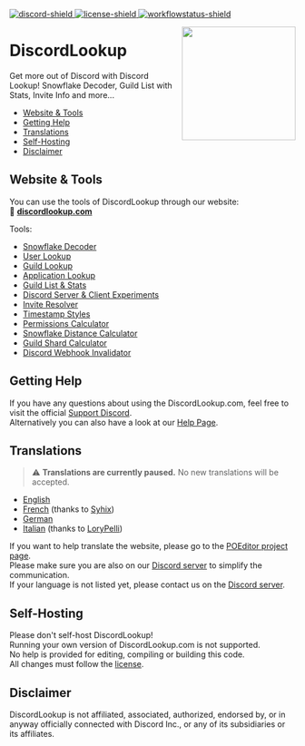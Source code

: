 [bot-invite]: https://discordlookup.com/invite?utm_source=github&utm_medium=readme&utm_campaign=discordlookup
[discord-invite]: https://discordlookup.com/discord
[license]: https://github.com/discordlookup/discordlookup/blob/main/LICENSE
[discord-shield]: https://discord.com/api/guilds/980791496833908778/widget.png
[license-shield]: https://img.shields.io/github/license/discordlookup/discordlookup?label=License
[workflowstatus-shield]: https://img.shields.io/github/actions/workflow/status/discordlookup/discordlookup/docker-publish-deploy.yml?branch=main&label=Build

[ ![discord-shield][] ][discord-invite]
[ ![license-shield][] ][license]
[ ![workflowstatus-shield][] ](https://github.com/discordlookup/discordlookup/actions/workflows/docker-publish.yml)

<img align="right" src="https://raw.githubusercontent.com/discordlookup/discordlookup/main/.github/images/discordlookup-logo.png" height="200" width="200">

# DiscordLookup
Get more out of Discord with Discord Lookup! Snowflake Decoder, Guild List with Stats, Invite Info and more...

- [Website & Tools](#website--tools)
- [Getting Help](#getting-help)
- [Translations](#translations)
- [Self-Hosting](#self-hosting)
- [Disclaimer](#disclaimer)

## Website & Tools
You can use the tools of DiscordLookup through our website:  
&#128279; **[discordlookup.com](https://discordlookup.com/)**

Tools:
- [Snowflake Decoder](https://discordlookup.com/snowflake)
- [User Lookup](https://discordlookup.com/user)
- [Guild Lookup](https://discordlookup.com/guild)
- [Application Lookup](https://discordlookup.com/application)
- [Guild List & Stats](https://discordlookup.com/guildlist)
- [Discord Server & Client Experiments](https://discordlookup.com/experiments)
- [Invite Resolver](https://discordlookup.com/inviteresolver)
- [Timestamp Styles](https://discordlookup.com/timestamp)
- [Permissions Calculator](https://discordlookup.com/permissions-calculator)
- [Snowflake Distance Calculator](https://discordlookup.com/snowflake-distance)
- [Guild Shard Calculator](https://discordlookup.com/guild-shard-calculator)
- [Discord Webhook Invalidator](https://discordlookup.com/webhook-invalidator)

## Getting Help
If you have any questions about using the DiscordLookup.com, feel free to visit the official [Support Discord](https://discordlookup.com/discord).   
Alternatively you can also have a look at our [Help Page](https://discordlookup.com/help).

## Translations

> :warning: **Translations are currently paused.** No new translations will be accepted.

- [English](https://poeditor.com/projects/po_edit?id_language=43&per_page=100&id=486559)
- [French](https://poeditor.com/projects/po_edit?id_language=50&per_page=100&id=486559) (thanks to [Syhix](https://github.com/Syhix))
- [German](https://poeditor.com/projects/po_edit?id_language=55&per_page=100&id=486559)
- [Italian](https://poeditor.com/projects/po_edit?id_language=75&per_page=100&id=486559) (thanks to [LoryPelli](https://github.com/LoryPelli))

If you want to help translate the website, please go to the [POEditor project page](https://poeditor.com/join/project/4PHNUb17NN).  
Please make sure you are also on our [Discord server](https://discordlookup.com/discord) to simplify the communication.  
If your language is not listed yet, please contact us on the [Discord server](https://discordlookup.com/discord).

## Self-Hosting
Please don't self-host DiscordLookup!  
Running your own version of DiscordLookup.com is not supported.  
No help is provided for editing, compiling or building this code.  
All changes must follow the [license](https://github.com/discordlookup/discordlookup/blob/main/LICENSE).

## Disclaimer
DiscordLookup is not affiliated, associated, authorized, endorsed by, or in anyway officially connected with Discord Inc., or any of its subsidiaries or its affiliates.
